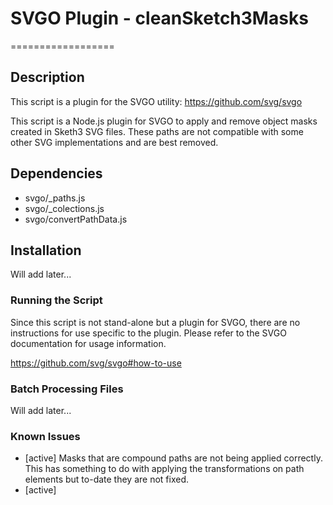 # SVGO Plugin - cleanSketch3Masks
==================

## Description

This script is a plugin for the SVGO utility: https://github.com/svg/svgo

This script is a Node.js plugin for SVGO to apply and remove object masks created in Sketh3 SVG files. These paths are not compatible with some other SVG implementations and are best removed.

## Dependencies

- svgo/_paths.js
- svgo/_colections.js
- svgo/convertPathData.js

## Installation

Will add later...

### Running the Script

Since this script is not stand-alone but a plugin for SVGO, there are no instructions for use specific to the plugin. Please refer to the SVGO documentation for usage information.

https://github.com/svg/svgo#how-to-use

### Batch Processing Files

Will add later...

### Known Issues

- [active] Masks that are compound paths are not being applied correctly. This has something to do with applying the transformations on path elements but to-date they are not fixed.
- [active]